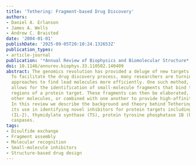 ```yaml
---
title: 'Tethering: Fragment-based Drug Discovery'
authors:
- Daniel A. Erlanson
- James A. Wells
- Andrew C. Braisted
date: '2004-01-01'
publishDate: '2025-09-05T20:10:24.132653Z'
publication_types:
- article-journal
publication: '*Annual Review of Biophysics and Biomolecular Structure*'
doi: 10.1146/annurev.biophys.33.110502.140409
abstract: The genomics revolution has provided a deluge of new targets for drug discovery.
  To facilitate the drug discovery process, many researchers are turning to fragment-based
  approaches to find lead molecules more efficiently. One such method, Tethering1,
  allows for the identification of small-molecule fragments that bind to specific
  regions of a protein target. These fragments can then be elaborated, combined with
  other molecules, or combined with one another to provide high-affinity drug leads.
  In this review we describe the background and theory behind Tethering and discuss
  its use in identifying novel inhibitors for protein targets including interleukin-2
  (IL-2), thymidylate synthase (TS), protein tyrosine phosphatase 1B (PTP-1B), and
  caspases.
tags:
- Disulfide exchange
- Fragment assembly
- Molecular recognition
- Small-molecule inhibitors
- Structure-based drug design
---
```

